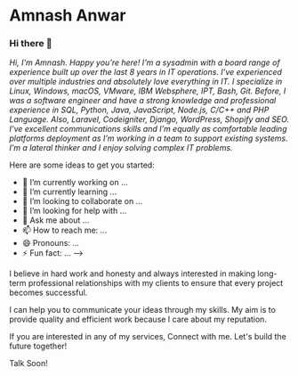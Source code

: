 # Amnash Anwar

### Hi there 👋

<p>
<em>Hi, I'm Amnash. Happy you’re here! I'm a sysadmin with a board range of experience built up over the last 8 years in IT operations. I’ve experienced over multiple industries and absolutely love everything in IT. I specialize in Linux, Windows, macOS, VMware, IBM Websphere, IPT, Bash, Git. Before, I was a software engineer and have a strong knowledge and professional experience in SQL, Python, Java, JavaScript, Node.js, C/C++ and PHP Language. Also, Laravel, Codeigniter, Django, WordPress, Shopify and SEO. I’ve excellent communications skills and I’m equally as comfortable leading platforms deployment as I’m working in a team to support existing systems. I’m a lateral thinker and I enjoy solving complex IT problems.
</em>
</p>

Here are some ideas to get you started:

- 🔭 I’m currently working on ...
- 🌱 I’m currently learning ...
- 👯 I’m looking to collaborate on ...
- 🤔 I’m looking for help with ...
- 💬 Ask me about ...
- 📫 How to reach me: ...
- 😄 Pronouns: ...
- ⚡ Fun fact: ...
-->

I believe in hard work and honesty and always interested in making long-term professional relationships with my clients to ensure that every project becomes successful.

I can help you to communicate your ideas through my skills. My aim is to provide quality and efficient work because I care about my reputation.

If you are interested in any of my services, Connect with me. Let's build the future together!

Talk Soon!
